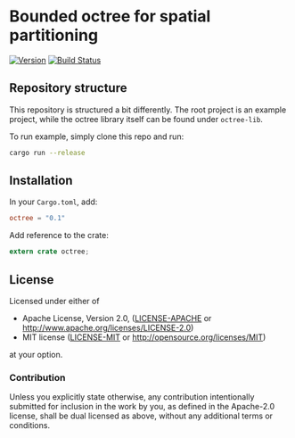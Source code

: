 # Bounded octree for spatial partitioning

[![Version](https://img.shields.io/crates/v/octree.svg)](https://crates.io/crates/octree)
[![Build Status](https://travis-ci.org/Nercury/octree-rs.svg?branch=master)](https://travis-ci.org/Nercury/octree-rs)

## Repository structure

This repository is structured a bit differently. The root
project is an example project, while the octree library
itself can be found under `octree-lib`.

To run example, simply clone this repo and run:

```bash
cargo run --release
```

## Installation

In your `Cargo.toml`, add:

```toml
octree = "0.1"
```

Add reference to the crate:

```rust
extern crate octree;
```

## License

Licensed under either of

 * Apache License, Version 2.0, ([LICENSE-APACHE](LICENSE-APACHE) or http://www.apache.org/licenses/LICENSE-2.0)
 * MIT license ([LICENSE-MIT](LICENSE-MIT) or http://opensource.org/licenses/MIT)

at your option.

### Contribution

Unless you explicitly state otherwise, any contribution intentionally
submitted for inclusion in the work by you, as defined in the Apache-2.0
license, shall be dual licensed as above, without any additional terms or
conditions.